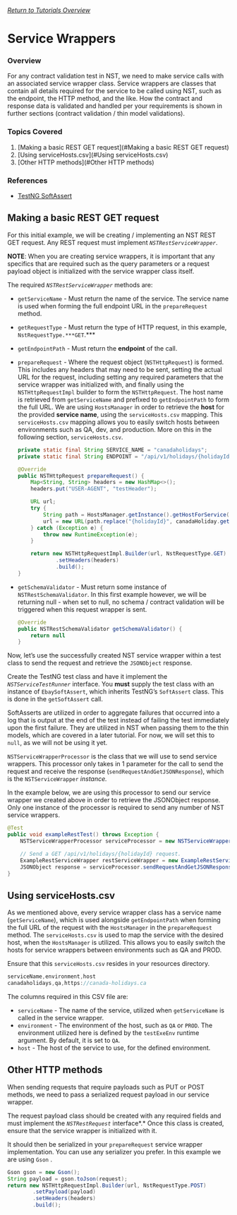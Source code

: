 [_Return to Tutorials Overview_](../README.md)

# Service Wrappers

### Overview

For any contract validation test in NST, we need to make service calls with an associated service wrapper class. Service wrappers are classes that contain all details required for the service to be called using NST, such as the endpoint, the HTTP method, and the like. How the contract and response data is validated and handled per your requirements is shown in further sections (contract validation / thin model validations).

### Topics Covered

1. [Making a basic REST GET request](#Making a basic REST GET request)
2. [Using serviceHosts.csv](#Using serviceHosts.csv)
3. [Other HTTP methods](#Other HTTP methods)

### References
- [TestNG SoftAssert](https://www.javadoc.io/doc/org.testng/testng/6.8.8/org/testng/asserts/SoftAssert.html)

## Making a basic REST GET request

For this initial example, we will be creating / implementing an NST REST GET request. Any REST request must implement *`NSTRestServiceWrapper`*.

**NOTE**: When you are creating service wrappers, it is important that any specifics that are required such as the query parameters or a request payload object is initialized with the service wrapper class itself. 

The required *`NSTRestServiceWrapper`* methods are:

- `getServiceName` - Must return the name of the service. The service name is used when forming the full endpoint URL in the `prepareRequest` method.
- `getRequestType` - Must return the type of HTTP request, in this example, `NstRequestType.***GET`.***
- `getEndpointPath` - Must return the **endpoint** of the call.
- `prepareRequest` - Where the request object (`NSTHttpRequest`) is formed. This includes any headers that may need to be sent, setting the actual URL for the request, including setting any required parameters that the service wrapper was initialized with, and finally using the `NSTHttpRequestImpl` builder to form the `NSTHttpRequest`. The host name is retrieved from `getServiceName` and prefixed to `getEndpointPath` to form the full URL. We are using `HostsManager` in order to retrieve the **host** for the provided **service name**, using the `serviceHosts.csv` mapping. This `serviceHosts.csv` mapping allows you to easily switch hosts between environments such as QA, dev, and production. More on this in the following section, `serviceHosts.csv`.
    ```java
    private static final String SERVICE_NAME = "canadaholidays";
    private static final String ENDPOINT = "/api/v1/holidays/{holidayId}";
    
    @Override
    public NSTHttpRequest prepareRequest() {
        Map<String, String> headers = new HashMap<>();
        headers.put("USER-AGENT", "testHeader");
    
        URL url;
        try {
            String path = HostsManager.getInstance().getHostForService(SERVICE_NAME) + ENDPOINT;
            url = new URL(path.replace("{holidayId}", canadaHoliday.getHolidayId().toString()));
        } catch (Exception e) {
            throw new RuntimeException(e);
        }
    
        return new NSTHttpRequestImpl.Builder(url, NstRequestType.GET)
                .setHeaders(headers)
                .build();
    }
    ```

- `getSchemaValidator` - Must return some instance of `NSTRestSchemaValidator`. In this first example however, we will be returning null - when set to null, no schema / contract validation will be triggered when this request wrapper is sent.
    
    ```java
    @Override
    public NSTRestSchemaValidator getSchemaValidator() {
        return null
    }
    ```
    

Now, let’s use the successfully created NST service wrapper within a test class to send the request and retrieve the `JSONObject` response.

Create the TestNG test class and have it implement the *`NSTServiceTestRunner`* interface. You **must** supply the test class with an instance of `EbaySoftAssert`, which inherits TestNG’s `SoftAssert` class. This is done in the `getSoftAssert` call. 

SoftAsserts are utilized in order to aggregate failures that occurred into a log that is output at the end of the test instead of failing the test immediately upon the first failure. They are utilized in NST when passing them to the thin models, which are covered in a later tutorial. For now, we will set this to `null`, as we will not be using it yet.

`NSTServiceWrapperProcessor` is the class that we will use to send service wrappers. This processor only takes in 1 parameter for the call to send the request and receive the response (`sendRequestAndGetJSONResponse`), which is the `NSTServiceWrapper` **instance*.*

In the example below, we are using this processor to send our service wrapper we created above in order to retrieve the JSONObject response. Only one instance of the processor is required to send any number of NST service wrappers.

```java
@Test
public void exampleRestTest() throws Exception {
    NSTServiceWrapperProcessor serviceProcessor = new NSTServiceWrapperProcessor();

    // Send a GET /api/v1/holidays/{holidayId} request.
    ExampleRestServiceWrapper restServiceWrapper = new ExampleRestServiceWrapper(CanadaHoliday.CANADA_DAY);
    JSONObject response = serviceProcessor.sendRequestAndGetJSONResponse(restServiceWrapper);
}
```

## Using serviceHosts.csv

As we mentioned above, every service wrapper class has a service name (`getServiceName`), which is used alongside `getEndpointPath` when forming the full URL of the request with the `HostsManager` in the `prepareRequest` method. The `serviceHosts.csv` is used to map the service with the desired host, when the `HostsManager` is utilized. This allows you to easily switch the hosts for service wrappers between environments such as QA and PROD. 

Ensure that this `serviceHosts.csv` resides in your resources directory.
```java
serviceName,environment,host
canadaholidays,qa,https://canada-holidays.ca
```

The columns required in this CSV file are:

- `serviceName` - The name of the service, utilized when `getServiceName` is called in the service wrapper.
- `environment` - The environment of the host, such as `QA` or `PROD`. The environment utilized here is defined by the `testExeEnv` runtime argument. By default, it is set to `QA`.
- `host` - The host of the service to use, for the defined environment.

## Other HTTP methods

When sending requests that require payloads such as PUT or POST methods, we need to pass a serialized request payload in our service wrapper.

The request payload class should be created with any required fields and must implement the *`NSTRestRequest`* interface*.* Once this class is created, ensure that the service wrapper is initialized with it. 

It should then be serialized in your `prepareRequest` service wrapper implementation. You can use any serializer you prefer. In this example we are using `Gson` .

```java
Gson gson = new Gson();
String payload = gson.toJson(request);
return new NSTHttpRequestImpl.Builder(url, NstRequestType.POST)
        .setPayload(payload)
        .setHeaders(headers)
        .build();
```